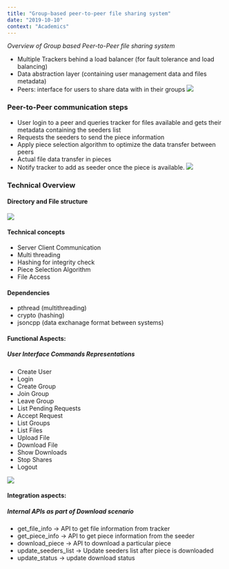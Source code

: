```yaml
---
title: "Group-based peer-to-peer file sharing system"
date: "2019-10-10"
context: "Academics"
---
```


*Overview of Group based Peer-to-Peer file sharing system*
- Multiple Trackers behind a load balancer (for fault tolerance and load balancing)
- Data abstraction layer (containing user management data and files metadata)
- Peers: interface for users to share data with in their groups
![](artifacts/group_file_sharing.jpg)

### Peer-to-Peer communication steps
- User login to a peer and queries tracker for files available and gets their metadata containing the seeders list
- Requests the seeders to send the piece information
- Apply piece selection algorithm to optimize the data transfer between peers
- Actual file data transfer in pieces
- Notify tracker to add as seeder once the piece is available.
![](artifacts/dowload_steps.jpg)

### Technical Overview
#### Directory and File structure
![](artifacts/code_structure_overview.jpg)
#### Technical concepts
- Server Client Communication
- Multi threading
- Hashing for integrity check
- Piece Selection Algorithm
- File Access

#### Dependencies
- pthread (multithreading)
- crypto (hashing)
- jsoncpp (data exchanage format between systems)

#### Functional Aspects:
##### User Interface Commands Representations
- Create User
- Login
- Create Group
- Join Group
- Leave Group
- List Pending Requests
- Accept Request
- List Groups
- List Files
- Upload File
- Download File
- Show Downloads
- Stop Shares
- Logout

![](artifacts/user_commands_rep.jpg)

#### Integration aspects:
##### Internal APIs as part of Download scenario
- get_file_info -> API to get file information from tracker
- get_piece_info -> API to get piece information from the seeder
- download_piece -> API to download a particular piece
- update_seeders_list -> Update seeders list after piece is downloaded
- update_status -> update download status
